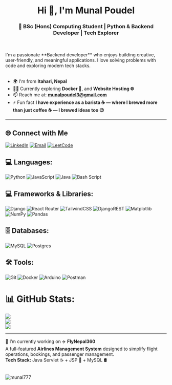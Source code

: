 <h1 align="center">Hi 👋, I'm Munal Poudel</h1>
<h3 align="center">🚀 BSc (Hons) Computing Student | Python & Backend Developer | Tech Explorer</h3>
<br>
<br>
I'm a passionate **Backend developer** who enjoys building creative, user-friendly, and meaningful applications. I love solving problems with code and exploring modern tech stacks.<br><br>

- 🌍 I'm from **Itahari, Nepal**
- 👨‍💻 Currently exploring **Docker 🐳**, and **Website Hosting 🌐**
- 📫 Reach me at: **munalpoudel3@gmail.com**
- ⚡ Fun fact **I have experience as a barista ☕ — where I brewed more than just coffee ☕ — I brewed ideas too 😉**

---

## 🌐 Connect with Me

[![LinkedIn](https://img.shields.io/badge/LinkedIn-%230077B5.svg?logo=linkedin&logoColor=white)](https://linkedin.com/in/munal-poudel-7b8954249/)
[![Email](https://img.shields.io/badge/Email-D14836?logo=gmail&logoColor=white)](mailto:munalpoudel3@gmail.com)
[![LeetCode](https://img.shields.io/badge/LeetCode-FFA116.svg?logo=leetcode&logoColor=black)](https://leetcode.com/u/munalpoudel/)

## 💻 Languages:
![Python](https://img.shields.io/badge/python-3670A0?style=for-the-badge&logo=python&logoColor=ffdd54)
![JavaScript](https://img.shields.io/badge/javascript-%23323330.svg?style=for-the-badge&logo=javascript&logoColor=%23F7DF1E) ![Java](https://img.shields.io/badge/java-%23ED8B00.svg?style=for-the-badge&logo=openjdk&logoColor=white) ![Bash Script](https://img.shields.io/badge/bash_script-%23121011.svg?style=for-the-badge&logo=gnu-bash&logoColor=white)

## 💻 Frameworks & Libraries:
![Django](https://img.shields.io/badge/django-%23092E20.svg?style=for-the-badge&logo=django&logoColor=white) ![React Router](https://img.shields.io/badge/React_Router-CA4245?style=for-the-badge&logo=react-router&logoColor=white) ![TailwindCSS](https://img.shields.io/badge/tailwindcss-%2338B2AC.svg?style=for-the-badge&logo=tailwind-css&logoColor=white) ![DjangoREST](https://img.shields.io/badge/DJANGO-REST-ff1709?style=for-the-badge&logo=django&logoColor=white&color=ff1709&labelColor=gray) ![Matplotlib](https://img.shields.io/badge/Matplotlib-%23ffffff.svg?style=for-the-badge&logo=Matplotlib&logoColor=black) ![NumPy](https://img.shields.io/badge/numpy-%23013243.svg?style=for-the-badge&logo=numpy&logoColor=white) ![Pandas](https://img.shields.io/badge/pandas-%23150458.svg?style=for-the-badge&logo=pandas&logoColor=white)

## 🗄️ Databases:
![MySQL](https://img.shields.io/badge/mysql-4479A1.svg?style=for-the-badge&logo=mysql&logoColor=white) ![Postgres](https://img.shields.io/badge/postgres-%23316192.svg?style=for-the-badge&logo=postgresql&logoColor=white)

## 🛠️ Tools:
![Git](https://img.shields.io/badge/git-%23F05033.svg?style=for-the-badge&logo=git&logoColor=white) ![Docker](https://img.shields.io/badge/docker-%230db7ed.svg?style=for-the-badge&logo=docker&logoColor=white) ![Arduino](https://img.shields.io/badge/-Arduino-00979D?style=for-the-badge&logo=Arduino&logoColor=white) ![Postman](https://img.shields.io/badge/Postman-FF6C37?style=for-the-badge&logo=postman&logoColor=white)



# 📊 GitHub Stats:
![](https://github-readme-stats.vercel.app/api?username=munal777&theme=dark&hide_border=false&include_all_commits=false&count_private=false)<br/>
![](https://nirzak-streak-stats.vercel.app/?user=munal777&theme=dark&hide_border=false)<br/>
![](https://github-readme-stats.vercel.app/api/top-langs/?username=munal777&theme=dark&hide_border=false&include_all_commits=false&count_private=false&layout=compact)
<br>

---

🔭 I’m currently working on ✈️ **FlyNepal360**  
  A full-featured **Airlines Management System** designed to simplify flight operations, bookings, and passenger management.  
  **Tech Stack:** Java Servlet ☕ + JSP 🧩 + MySQL 🛢️<br>
<br>

<p align="left"> <img src="https://komarev.com/ghpvc/?username=munal777&label=Profile%20views&color=0e75b6&style=flat" alt="munal777" /> </p>


<!-- Proudly created with GPRM ( https://gprm.itsvg.in ) -->

